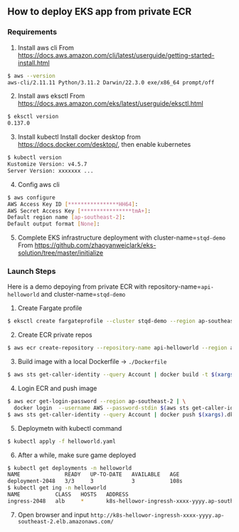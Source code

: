 ## How to deploy EKS app from private ECR

### Requirements

1. Install aws cli
From <https://docs.aws.amazon.com/cli/latest/userguide/getting-started-install.html>
```bash
$ aws --version
aws-cli/2.11.11 Python/3.11.2 Darwin/22.3.0 exe/x86_64 prompt/off
```

2. Install aws eksctl
From <https://docs.aws.amazon.com/eks/latest/userguide/eksctl.html>
```bash
$ eksctl version
0.137.0
```

3. Install kubectl
Install docker desktop from <https://docs.docker.com/desktop/>, then enable kubernetes
```bash
$ kubectl version
Kustomize Version: v4.5.7
Server Version: xxxxxxx ...
```

4. Config aws cli
```bash
$ aws configure
AWS Access Key ID [****************HH64]: 
AWS Secret Access Key [****************tmA+]: 
Default region name [ap-southeast-2]: 
Default output format [None]:
```

5. Complete EKS infrastructure deployment with cluster-name=`stqd-demo`
From <https://github.com/zhaoyanweiclark/eks-solution/tree/master/initialize>

### Launch Steps

Here is a demo depoying from private ECR with repository-name=`api-helloworld` and cluster-name=`stqd-demo`

1. Create Fargate profile
```bash
$ eksctl create fargateprofile --cluster stqd-demo --region ap-southeast-2 --name helloworld --namespace helloworld
```

2. Create ECR private repos
```bash
$ aws ecr create-repository --repository-name api-helloworld --region ap-southeast-2
```

3. Build image with a local Dockerfile -> `./Dockerfile`
```bash
$ aws sts get-caller-identity --query Account | docker build -t $(xargs).dkr.ecr.ap-southeast-2.amazonaws.com/api-helloworld:latest .
```

4. Login ECR and push image
```bash
$ aws ecr get-login-password --region ap-southeast-2 | \
  docker login  --username AWS --password-stdin $(aws sts get-caller-identity --query Account | xargs).dkr.ecr.ap-southeast-2.amazonaws.com
$ aws sts get-caller-identity --query Account | docker push $(xargs).dkr.ecr.ap-southeast-2.amazonaws.com/api-helloworld:latest
```

5. Deploymetn with kubectl command
```bash
$ kubectl apply -f helloworld.yaml
```

6. After a while, make sure game deployed
```bash
$ kubectl get deployments -n helloworld
NAME              READY   UP-TO-DATE   AVAILABLE   AGE
deployment-2048   3/3     3            3           108s
$ kubectl get ing -n helloworld
NAME           CLASS   HOSTS   ADDRESS                                                             PORTS   AGE
ingress-2048   alb     *       k8s-hellowor-ingressh-xxxx-yyyy.ap-southeast-2.elb.amazonaws.com/   80      2m39s
```

7. Open browser and input `http://k8s-hellowor-ingressh-xxxx-yyyy.ap-southeast-2.elb.amazonaws.com/`
